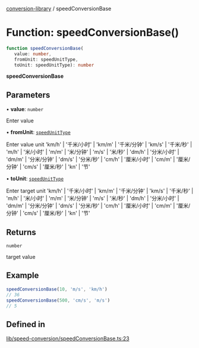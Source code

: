 [conversion-library](../globals.md) / speedConversionBase

# Function: speedConversionBase()

```ts
function speedConversionBase(
   value: number, 
   fromUnit: speedUnitType, 
   toUnit: speedUnitType): number
```

**speedConversionBase**

<Badge type="tip" text="version: v0.0.14+" />

## Parameters

• **value**: `number`

Enter value

• **fromUnit**: [`speedUnitType`](../type-aliases/speedUnitType.md)

Enter value unit 'km/h' | '千米/小时' | 'km/m' | '千米/分钟' | 'km/s' | '千米/秒' | 'm/h' | '米/小时' | 'm/m' | '米/分钟' | 'm/s' | '米/秒' | 'dm/h' | '分米/小时' | 'dm/m' | '分米/分钟' | 'dm/s' | '分米/秒' | 'cm/h' | '厘米/小时' | 'cm/m' | '厘米/分钟' | 'cm/s' | '厘米/秒' | 'kn' | '节'

• **toUnit**: [`speedUnitType`](../type-aliases/speedUnitType.md)

Enter target unit 'km/h' | '千米/小时' | 'km/m' | '千米/分钟' | 'km/s' | '千米/秒' | 'm/h' | '米/小时' | 'm/m' | '米/分钟' | 'm/s' | '米/秒' | 'dm/h' | '分米/小时' | 'dm/m' | '分米/分钟' | 'dm/s' | '分米/秒' | 'cm/h' | '厘米/小时' | 'cm/m' | '厘米/分钟' | 'cm/s' | '厘米/秒' | 'kn' | '节'

## Returns

`number`

target value

## Example

```ts
speedConversionBase(10, 'm/s', 'km/h')
// 36
speedConversionBase(500, 'cm/s', 'm/s')
// 5
```

## Defined in

[lib/speed-conversion/speedConversionBase.ts:23](https://github.com/fxss5201/conversion-library/blob/main/lib/speed-conversion/speedConversionBase.ts#L23)
